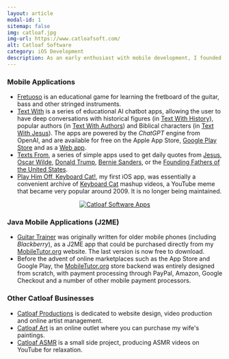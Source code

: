 ```yaml
---
layout: article
modal-id: 1
sitemap: false
img: catloaf.jpg
img-url: https://www.catloafsoft.com/
alt: Catloaf Software
category: iOS Development
description: As an early enthusiast with mobile development, I founded <a href="https://www.catloafsoft.com/">Catloaf Software</a> to market apps for Apple platforms.
---
```

### Mobile Applications

* [Fretuoso](https://fretuoso.app/) is an educational game for learning the fretboard of the guitar, bass and other stringed instruments.
* [Text With](https://textwith.me) is a series of educational AI chatbot apps, allowing the user to have deep conversations with historical figures (in [Text With History](https://textwith.me/history/)), popular authors (in [Text With Authors](https://textwith.me/authors/)) and Biblical characters (in [Text With Jesus](https://textwith.me/jesus/)). The apps are powered by the *ChatGPT* engine from OpenAI, and are available for free on the Apple App Store, [Google Play Store](https://play.google.com/store/apps/dev?id=8182293785712256064) and as a [Web app](https://textwith.app/).
* [Texts From](https://texts.fr), a series of simple apps used to get daily quotes from [Jesus](https://jesus.texts.fr), [Oscar Wilde](https://wilde.texts.fr), [Donald Trump](https://trump.texts.fr), [Bernie Sanders](https://bernie.texts.fr),  or the [Founding Fathers of the United States](https://fathers.texts.fr).
* [Play Him Off, Keyboard Cat!](https://iphonekeyboardcat.com/), my first iOS app, was essentially a convenient archive of [Keyboard Cat](https://knowyourmeme.com/memes/keyboard-cat) mashup videos, a YouTube meme that became very popular around 2009. It is no longer being maintained.

<p align="center">
  <a href="https://apps.apple.com/developer/catloaf-software-llc/id316792340">
    <img src="{{ site.imgprefix }}/img/appstore-badge.png" alt="Catloaf Software Apps" />
  </a>
</p>

### Java Mobile Applications (J2ME)

* [Guitar Trainer](https://www.mobiletutor.org/guitar) was originally written for older mobile phones (including *Blackberry*), as a J2ME app that could be purchased directly from my [MobileTutor.org](https://www.mobiletutor.org) website. The last version is now free to download.
* Before the advent of online marketplaces such as the App Store and Google Play, the [MobileTutor.org](https://www.mobiletutor.org) store backend was entirely designed from scratch, with payment processing through PayPal, Amazon, Google Checkout and a number of other mobile payment processors.

### Other Catloaf Businesses

* [Catloaf Productions](https://catloafprod.com) is dedicated to website design, video production and online artist management.
* [Catloaf Art](https://catloaf.art) is an online outlet where you can purchase my wife's paintings.
* [Catloaf ASMR](https://catloafasmr.com) is a small side project, producing ASMR videos on YouTube for relaxation.
